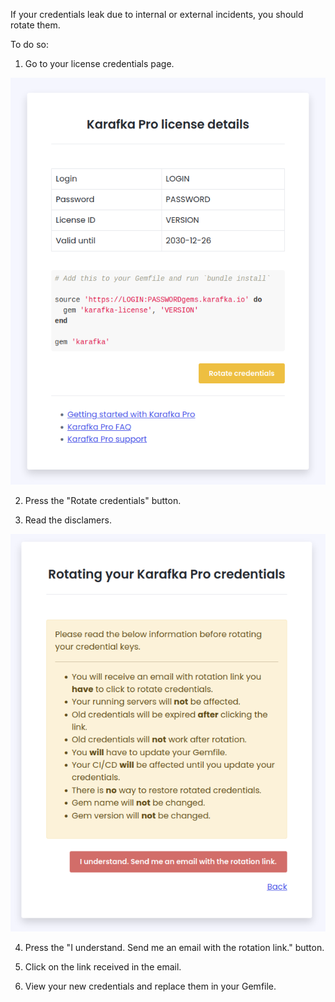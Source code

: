 If your credentials leak due to internal or external incidents, you should rotate them.

To do so:

1. Go to your license credentials page.

<p align="center">
  <img src="https://raw.githubusercontent.com/karafka/misc/master/printscreens/gems_license_page.png" />
</p>

2. Press the "Rotate credentials" button.

3. Read the disclamers.

<p align="center">
  <img src="https://raw.githubusercontent.com/karafka/misc/master/printscreens/gems_rotate_page.png" />
</p>

4. Press the "I understand. Send me an email with the rotation link." button.

5. Click on the link received in the email.

6. View your new credentials and replace them in your Gemfile.
